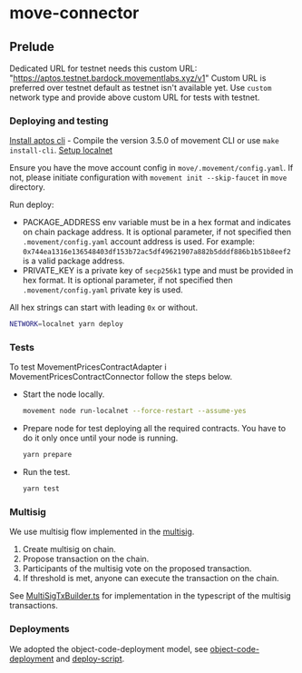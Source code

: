 # move-connector

## Prelude

Dedicated URL for testnet needs this custom URL: "https://aptos.testnet.bardock.movementlabs.xyz/v1"
Custom URL is preferred over testnet default as testnet isn't available yet.
Use `custom` network type and provide above custom URL for tests with testnet.

### Deploying and testing

[Install aptos cli](https://aptos.dev/en/build/cli) - Compile the version 3.5.0 of movement CLI or use `make install-cli`.
[Setup localnet](https://aptos.dev/en/build/cli/running-a-local-network)

Ensure you have the move account config in `move/.movement/config.yaml`.
If not, please initiate configuration with `movement init --skip-faucet` in `move` directory.

Run deploy:

- PACKAGE_ADDRESS env variable must be in a hex format and indicates on chain package address.
  It is optional parameter, if not specified then `.movement/config.yaml` account address is used.
  For example: `0x744ea1316e136548403df153b72ac5df49621907a882b5dddf886b1b51b8eef2` is a valid package address.
- PRIVATE_KEY is a private key of `secp256k1` type and must be provided in hex format.
  It is optional parameter, if not specified then `.movement/config.yaml` private key is used.

All hex strings can start with leading `0x` or without.

```sh
NETWORK=localnet yarn deploy
```

### Tests

To test MovementPricesContractAdapter i MovementPricesContractConnector follow the steps below.

* Start the node locally.

  ```sh
  movement node run-localnet --force-restart --assume-yes
  ```

* Prepare node for test deploying all the required contracts. You have to do it only once until your node is running.

  ```sh
  yarn prepare
  ```

* Run the test.

  ```sh
  yarn test
  ```

### Multisig

We use multisig flow implemented in the [multisig](https://github.com/movementlabsxyz/aptos-core/blob/movement/aptos-move/framework/aptos-framework/sources/multisig_account.move).

1. Create multisig on chain.
2. Propose transaction on the chain.
3. Participants of the multisig vote on the proposed transaction.
4. If threshold is met, anyone can execute the transaction on the chain.

See [MultiSigTxBuilder.ts](scripts/ledger/MultiSigTxBuilder.ts) for implementation in the typescript of the multisig transactions.

### Deployments

We adopted the object-code-deployment model, see [object-code-deployment](https://aptos.dev/en/build/smart-contracts/deployment) and [deploy-script](./scripts/deploy.ts).
